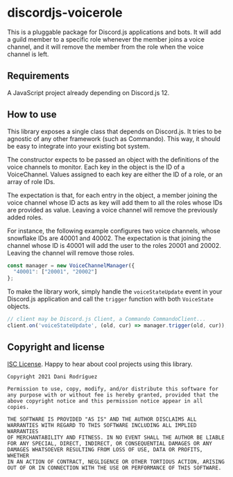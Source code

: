 # discordjs-voicerole

This is a pluggable package for Discord.js applications and bots. It
will add a guild member to a specific role whenever the member joins a
voice channel, and it will remove the member from the role when the
voice channel is left.

## Requirements

A JavaScript project already depending on Discord.js 12.

## How to use

This library exposes a single class that depends on Discord.js. It
tries to be agnostic of any other framework (such as Commando). This
way, it should be easy to integrate into your existing bot system.

The constructor expects to be passed an object with the definitions
of the voice channels to monitor. Each key in the object is the
ID of a VoiceChannel. Values assigned to each key are either the
ID of a role, or an array of role IDs.

The expectation is that, for each entry in the object, a member
joining the voice channel whose ID acts as key will add them to
all the roles whose IDs are provided as value. Leaving a voice
channel will remove the previously added roles.

For instance, the following example configures two voice channels,
whose snowflake IDs are 40001 and 40002. The expectation is that
joining the channel whose ID is 40001 will add the user to the
roles 20001 and 20002. Leaving the channel will remove those
roles.

```js
const manager = new VoiceChannelManager({
  "40001": ["20001", "20002"]
};
```

To make the library work, simply handle the `voiceStateUpdate` event
in your Discord.js application and call the `trigger` function with
both `VoiceState` objects.

```js
// client may be Discord.js Client, a Commando CommandoClient...
client.on('voiceStateUpdate', (old, cur) => manager.trigger(old, cur));
```

## Copyright and license

[ISC License](https://opensource.org/licenses/ISC). Happy to hear about
cool projects using this library.

```
Copyright 2021 Dani Rodríguez

Permission to use, copy, modify, and/or distribute this software for
any purpose with or without fee is hereby granted, provided that the
above copyright notice and this permission notice appear in all copies.

THE SOFTWARE IS PROVIDED "AS IS" AND THE AUTHOR DISCLAIMS ALL
WARRANTIES WITH REGARD TO THIS SOFTWARE INCLUDING ALL IMPLIED WARRANTIES
OF MERCHANTABILITY AND FITNESS. IN NO EVENT SHALL THE AUTHOR BE LIABLE
FOR ANY SPECIAL, DIRECT, INDIRECT, OR CONSEQUENTIAL DAMAGES OR ANY
DAMAGES WHATSOEVER RESULTING FROM LOSS OF USE, DATA OR PROFITS, WHETHER
IN AN ACTION OF CONTRACT, NEGLIGENCE OR OTHER TORTIOUS ACTION, ARISING
OUT OF OR IN CONNECTION WITH THE USE OR PERFORMANCE OF THIS SOFTWARE.
```